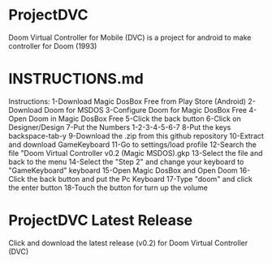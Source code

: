 # ProjectDVC
Doom Virtual Controller for Mobile (DVC) is a project for android to make controller for Doom (1993)

# INSTRUCTIONS.md
Instructions: 1-Download Magic DosBox Free from Play Store (Android) 
2-Download Doom for MSDOS 
3-Configure Doom for Magic DosBox Free 
4-Open Doom in Magic DosBox Free 
5-Click the back button 
6-Click on Designer/Design 
7-Put the Numbers 1-2-3-4-5-6-7 
8-Put the keys backspace-tab-y 
9-Download the .zip from this github repository 
10-Extract and download GameKeyboard 
11-Go to settings/load profile 
12-Search the file "Doom Virtual Controller v0.2 (Magic MSDOS).gkp 
13-Select the file and back to the menu 
14-Select the "Step 2" and change your keyboard to "GameKeyboard" keyboard 
15-Open Magic DosBox and Open Doom 
16-Click the back button and put the Pc Keyboard 
17-Type "doom" and click the enter button 18-Touch the button for turn up the volume 

# ProjectDVC Latest Release
Click and download the latest release (v0.2) for Doom Virtual Controller (DVC)
